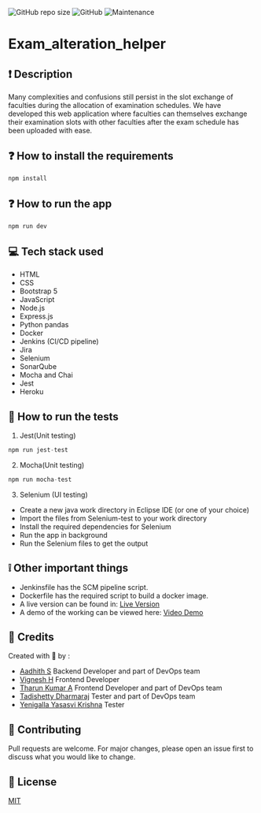 ![GitHub repo size](https://img.shields.io/github/repo-size/L3g3Nd4Ry-iwnl/Exam_alteration_helper)
![GitHub](https://img.shields.io/github/license/L3g3Nd4Ry-iwnl/Exam_alteration_helper)
![Maintenance](https://img.shields.io/maintenance/yes/2021?style=plastic)

# Exam_alteration_helper

## ❗ Description
Many complexities and confusions still persist in the slot exchange of faculties during the allocation of examination schedules. We have developed this web application where faculties can themselves exchange their examination slots with other faculties after the exam schedule has been uploaded with ease.
 
## ❓ How to install the requirements
```javascript
npm install
```

## ❓ How to run the app
```javascript
npm run dev
```

## 💻 Tech stack used

* HTML
* CSS
* Bootstrap 5
* JavaScript
* Node.js
* Express.js
* Python pandas
* Docker
* Jenkins (CI/CD pipeline)
* Jira
* Selenium
* SonarQube
* Mocha and Chai
* Jest
* Heroku

## 🎯 How to run the tests
1. Jest(Unit testing)
```javascript
npm run jest-test
```

2. Mocha(Unit testing)
```javascript
npm run mocha-test
````

3. Selenium (UI testing)
- Create a new java work directory in Eclipse IDE (or one of your choice)
- Import the files from Selenium-test to your work directory
- Install the required dependencies for Selenium
- Run the app in background
- Run the Selenium files to get the output

## ❕ Other important things

- Jenkinsfile has the SCM pipeline script.
- Dockerfile has the required script to build a docker image.
- A live version can be found in: [Live Version](https://exam-alteration-helper.herokuapp.com)
- A demo of the working can be viewed here: [Video Demo](https://youtu.be/i1jRs5SPhvg)

## 💁 Credits
Created with 💖 by :
- [Aadhith S](https://github.com/L3g3Nd4Ry-iwnl) Backend Developer and part of DevOps team
- [Vignesh H](https://github.com/Vignesh1326) Frontend Developer
- [Tharun Kumar A](https://github.com/TharunKumar107) Frontend Developer and part of DevOps team
- [Tadishetty Dharmaraj](https://github.com/dharmaraj133) Tester and part of DevOps team
- [Yenigalla Yasasvi Krishna](https://github.com/yasasvi1217) Tester

## 💌 Contributing

Pull requests are welcome. For major changes, please open an issue first to discuss what you would like to change.

## 📕 License
[MIT](https://github.com/L3g3Nd4Ry-iwnl/Exam_alteration_helper/blob/master/LICENSE)
